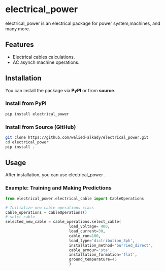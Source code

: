# electrical_power

electrical_power is an electrical package for power system,machines, and many more.

## Features

- Electrical cables calculations.
- AC asynch machine operations.

## Installation

You can install the package via **PyPI** or from **source**.

### Install from PyPI

```bash
pip install electrical_power
```

### Install from Source (GitHub)

```bash
git clone https://github.com/walied-alkady/electrical_power.git
cd electrical_power
pip install .
```

## Usage

After installation, you can use electrical_power .

### Example: Training and Making Predictions

```python
from electrical_power.electrical_cable import CableOperations

# Initialize new cable operations class
cable_operations = CableOperations()
# selct cable  
selected_new_cable = cable_operations.select_cable(
                            load_voltage= 400, 
                            load_current=30,
                            cable_run=100,
                            load_type='distribution_3ph',
                            installation_method='burried_direct',
                            cable_armour='sta',
                            installation_formation='flat',
                            ground_temperature=45
                            )
```

```

```

